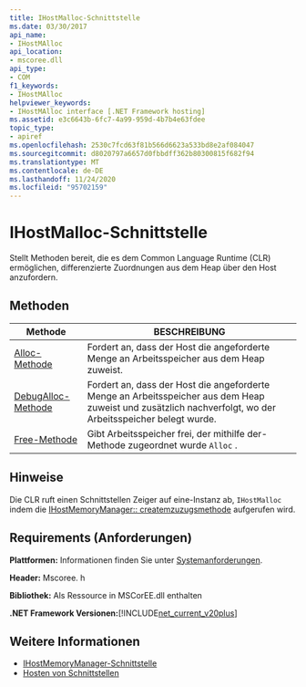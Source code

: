 ```yaml
---
title: IHostMalloc-Schnittstelle
ms.date: 03/30/2017
api_name:
- IHostMAlloc
api_location:
- mscoree.dll
api_type:
- COM
f1_keywords:
- IHostMAlloc
helpviewer_keywords:
- IHostMAlloc interface [.NET Framework hosting]
ms.assetid: e3c6643b-6fc7-4a99-959d-4b7b4e63fdee
topic_type:
- apiref
ms.openlocfilehash: 2530c7fcd63f81b566d6623a533bd8e2af084047
ms.sourcegitcommit: d8020797a6657d0fbbdff362b80300815f682f94
ms.translationtype: MT
ms.contentlocale: de-DE
ms.lasthandoff: 11/24/2020
ms.locfileid: "95702159"
---
```

# <a name="ihostmalloc-interface"></a>IHostMalloc-Schnittstelle

Stellt Methoden bereit, die es dem Common Language Runtime (CLR) ermöglichen, differenzierte Zuordnungen aus dem Heap über den Host anzufordern.  
  
## <a name="methods"></a>Methoden  
  
|Methode|BESCHREIBUNG|  
|------------|-----------------|  
|[Alloc-Methode](ihostmalloc-alloc-method.md)|Fordert an, dass der Host die angeforderte Menge an Arbeitsspeicher aus dem Heap zuweist.|  
|[DebugAlloc-Methode](ihostmalloc-debugalloc-method.md)|Fordert an, dass der Host die angeforderte Menge an Arbeitsspeicher aus dem Heap zuweist und zusätzlich nachverfolgt, wo der Arbeitsspeicher belegt wurde.|  
|[Free-Methode](ihostmalloc-free-method.md)|Gibt Arbeitsspeicher frei, der mithilfe der-Methode zugeordnet wurde `Alloc` .|  
  
## <a name="remarks"></a>Hinweise  

 Die CLR ruft einen Schnittstellen Zeiger auf eine-Instanz ab, `IHostMalloc` indem die [IHostMemoryManager:: createmzuzugsmethode](ihostmemorymanager-createmalloc-method.md) aufgerufen wird.  
  
## <a name="requirements"></a>Requirements (Anforderungen)  

 **Plattformen:** Informationen finden Sie unter [Systemanforderungen](../../get-started/system-requirements.md).  
  
 **Header:** Mscoree. h  
  
 **Bibliothek:** Als Ressource in MSCorEE.dll enthalten  
  
 **.NET Framework Versionen:**[!INCLUDE[net_current_v20plus](../../../../includes/net-current-v20plus-md.md)]  
  
## <a name="see-also"></a>Weitere Informationen

- [IHostMemoryManager-Schnittstelle](ihostmemorymanager-interface.md)
- [Hosten von Schnittstellen](hosting-interfaces.md)
